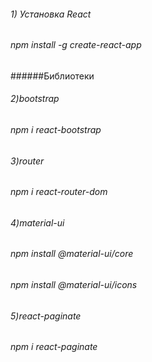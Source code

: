 ###### 1) Установка React
###### npm install -g create-react-app 


######Библиотеки


###### 2)bootstrap
###### npm i react-bootstrap

###### 3)router
###### npm i react-router-dom


######  4)material-ui 
###### npm install @material-ui/core
###### npm install @material-ui/icons


###### 5)react-paginate
###### npm i react-paginate
